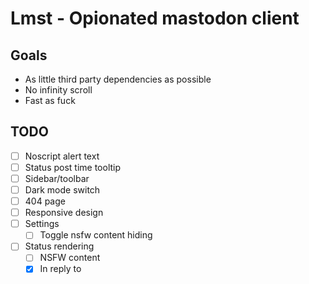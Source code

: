 # Lmst - Opionated mastodon client

## Goals

- As little third party dependencies as possible
- No infinity scroll
- Fast as fuck

## TODO

- [ ] Noscript alert text
- [ ] Status post time tooltip
- [ ] Sidebar/toolbar
- [ ] Dark mode switch
- [ ] 404 page
- [ ] Responsive design
- [ ] Settings
  - [ ] Toggle nsfw content hiding
- [ ] Status rendering
  - [ ] NSFW content
  - [x] In reply to